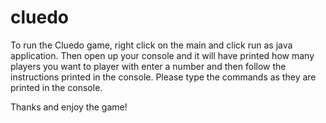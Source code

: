 # cluedo

To run the Cluedo game, right click on the main and click run as java application.
Then open up your console and it will have printed how many players you want to player with
enter a number and then follow the instructions printed in the console. Please type the commands
as they are printed in the console.

Thanks and enjoy the game!
